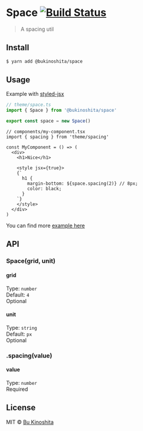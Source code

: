 # Space [![Build Status](https://travis-ci.org/bukinoshita/space.svg?branch=master)](https://travis-ci.org/bukinoshita/space)

> A spacing util

## Install

```bash
$ yarn add @bukinoshita/space
```

## Usage

Example with [styled-jsx](https://github.com/zeit/styled-jsx)

```ts
// theme/space.ts
import { Space } from '@bukinoshita/space'

export const space = new Space()
```

```tsx
// components/my-component.tsx
import { spacing } from 'theme/spacing'

const MyComponent = () => (
  <div>
    <h1>Nice</h1>

    <style jsx={true}>
    {`
      h1 {
        margin-bottom: ${space.spacing(2)} // 8px;
        color: black;
      }
    `}
    </style>
  </div>
)
```

You can find more [example here](/examples)

## API

### Space(grid, unit)

#### grid

Type: `number`<br />
Default: `4`<br />
Optional

#### unit

Type: `string`<br />
Default: `px`<br />
Optional

### .spacing(value)

#### value

Type: `number`<br />
Required

## License

MIT © [Bu Kinoshita](https://bukinoshita.io)
